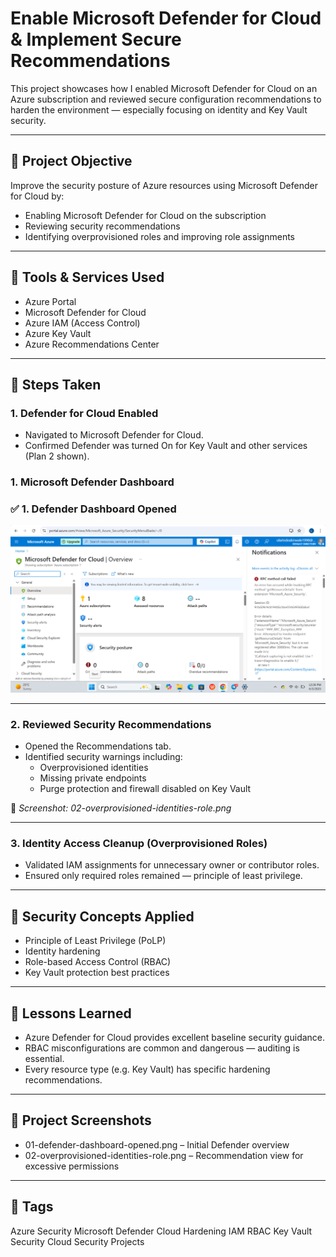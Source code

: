 # Enable Microsoft Defender for Cloud & Implement Secure Recommendations

This project showcases how I enabled Microsoft Defender for Cloud on an Azure subscription and reviewed secure configuration recommendations to harden the environment — especially focusing on identity and Key Vault security.

---

## 🔐 Project Objective

Improve the security posture of Azure resources using Microsoft Defender for Cloud by:

- Enabling Microsoft Defender for Cloud on the subscription
- Reviewing security recommendations
- Identifying overprovisioned roles and improving role assignments

---

## 🧰 Tools & Services Used

- Azure Portal  
- Microsoft Defender for Cloud  
- Azure IAM (Access Control)  
- Azure Key Vault  
- Azure Recommendations Center

---

## 📝 Steps Taken

### 1. Defender for Cloud Enabled
- Navigated to Microsoft Defender for Cloud.
- Confirmed Defender was turned On for Key Vault and other services (Plan 2 shown).

### 1. Microsoft Defender Dashboard
### ✅ 1. Defender Dashboard Opened
![Defender Dashboard Opened](./01-defender-dashboard-opened.png)

---

### 2. Reviewed Security Recommendations
- Opened the Recommendations tab.
- Identified security warnings including:
  - Overprovisioned identities
  - Missing private endpoints
  - Purge protection and firewall disabled on Key Vault

📸 *Screenshot: 02-overprovisioned-identities-role.png*

---

### 3. Identity Access Cleanup (Overprovisioned Roles)
- Validated IAM assignments for unnecessary owner or contributor roles.
- Ensured only required roles remained — principle of least privilege.

---

## 🔐 Security Concepts Applied

- Principle of Least Privilege (PoLP)  
- Identity hardening  
- Role-based Access Control (RBAC)  
- Key Vault protection best practices

---

## 🧠 Lessons Learned

- Azure Defender for Cloud provides excellent baseline security guidance.
- RBAC misconfigurations are common and dangerous — auditing is essential.
- Every resource type (e.g. Key Vault) has specific hardening recommendations.

---

## 📁 Project Screenshots

- 01-defender-dashboard-opened.png – Initial Defender overview
- 02-overprovisioned-identities-role.png – Recommendation view for excessive permissions

---

## 📌 Tags

Azure Security Microsoft Defender Cloud Hardening IAM RBAC Key Vault Security Cloud Security Projects
